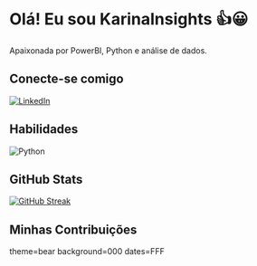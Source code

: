 # Olá! Eu sou KarinaInsights 👍😀 
Apaixonada por PowerBI, Python e análise de dados.

## Conecte-se comigo
[![LinkedIn](https://img.shields.io/badge/LinkedIn-000?style=for-the-badge&logo=linkedin&logoColor=0E76A8)](https://www.linkedin.com/in/karina-mendes-9250b421b/)

## Habilidades
![Python](https://img.shields.io/badge/Python-000?style=for-the-badge&logo=python)
## GitHub Stats
[![GitHub Streak](https://streak-stats.demolab.com/?user=SEUUSERNAME&theme=bear&background=000&border=30A3DC&dates=FFF)](https://git.io/streak-stats)
## Minhas Contribuições
theme=bear background=000 dates=FFF
